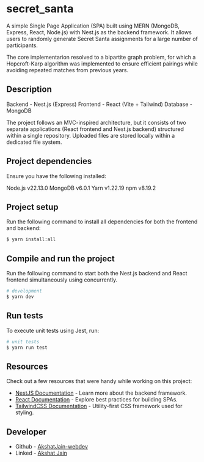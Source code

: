 # secret_santa

A simple Single Page Application (SPA) built using MERN (MongoDB, Express, React, Node.js) with Nest.js as the backend framework. It allows users to randomly generate Secret Santa assignments for a large number of participants.

The core implementarion resolved to a bipartite graph problem, for which a Hopcroft-Karp algorithm was implemented to ensure efficient pairings while avoiding repeated matches from previous years.

## Description

Backend - Nest.js (Express)
Frontend - React (Vite + Tailwind)
Database - MongoDB

The project follows an MVC-inspired architecture, but it consists of two separate applications (React frontend and Nest.js backend) structured within a single repository. Uploaded files are stored locally within a dedicated file system.

## Project dependencies

Ensure you have the following installed:

Node.js v22.13.0
MongoDB v6.0.1
Yarn v1.22.19
npm v8.19.2

## Project setup

Run the following command to install all dependencies for both the frontend and backend:

```bash
$ yarn install:all
```

## Compile and run the project

Run the following command to start both the Nest.js backend and React frontend simultaneously using concurrently.

```bash
# development
$ yarn dev
```

## Run tests

To execute unit tests using Jest, run:

```bash
# unit tests
$ yarn run test
```

## Resources

Check out a few resources that were handy while working on this project:

- [NestJS Documentation](https://docs.nestjs.com) - Learn more about the backend framework.
- [React Documentation](https://react.dev/) - Explore best practices for building SPAs.
- [TailwindCSS Documentation](https://tailwindcss.com/) - Utility-first CSS framework used for styling.

## Developer

- Github - [AkshatJain-webdev](https://github.com/AkshatJain-webdev)
- Linked - [Akshat Jain](https://www.linkedin.com/in/akshat-jain-0312891a3/)

